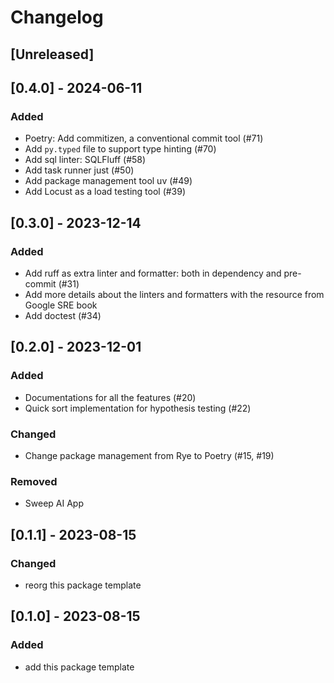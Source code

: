 # Changelog


## [Unreleased]

## [0.4.0] - 2024-06-11

### Added
- Poetry: Add commitizen, a conventional commit tool (#71)
- Add `py.typed` file to support type hinting (#70)
- Add sql linter: SQLFluff (#58)
- Add task runner just (#50)
- Add package management tool uv (#49)
- Add Locust as a load testing tool (#39)

## [0.3.0] - 2023-12-14

### Added
- Add ruff as extra linter and formatter: both in dependency and pre-commit (#31)
- Add more details about the linters and formatters with the resource from Google SRE book
- Add doctest (#34)

## [0.2.0] - 2023-12-01

### Added
- Documentations for all the features (#20)
- Quick sort implementation for hypothesis testing (#22)

### Changed
- Change package management from Rye to Poetry (#15, #19)

### Removed
- Sweep AI App

## [0.1.1] - 2023-08-15

### Changed
- reorg this package template

## [0.1.0] - 2023-08-15

### Added
- add this package template
